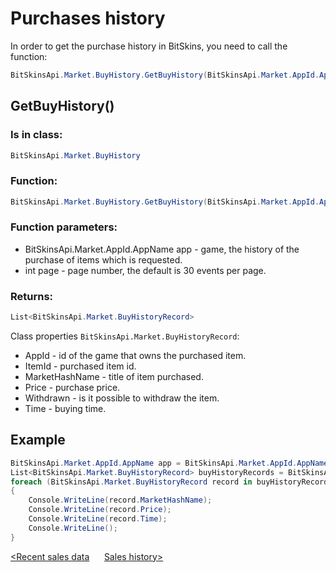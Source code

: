 ﻿# Purchases history

In order to get the purchase history in BitSkins, you need to call the function:

```csharp
BitSkinsApi.Market.BuyHistory.GetBuyHistory(BitSkinsApi.Market.AppId.AppName app, int page);
```

## GetBuyHistory()

### Is in class:

```csharp
BitSkinsApi.Market.BuyHistory
```

### Function:

```csharp
BitSkinsApi.Market.BuyHistory.GetBuyHistory(BitSkinsApi.Market.AppId.AppName app, int page);
```

### Function parameters:

* BitSkinsApi.Market.AppId.AppName app - game, the history of the purchase of items which is requested.
* int page - page number, the default is 30 events per page.

### Returns:

```csharp
List<BitSkinsApi.Market.BuyHistoryRecord>
```

Class properties ```BitSkinsApi.Market.BuyHistoryRecord```:
* AppId - id of the game that owns the purchased item.
* ItemId - purchased item id.
* MarketHashName - title of item purchased.
* Price - purchase price.
* Withdrawn - is it possible to withdraw the item.
* Time - buying time.

## Example

```csharp
BitSkinsApi.Market.AppId.AppName app = BitSkinsApi.Market.AppId.AppName.CounterStrikGlobalOffensive;
List<BitSkinsApi.Market.BuyHistoryRecord> buyHistoryRecords = BitSkinsApi.Market.BuyHistory.GetBuyHistory(app, 1);
foreach (BitSkinsApi.Market.BuyHistoryRecord record in buyHistoryRecords)
{
    Console.WriteLine(record.MarketHashName);
    Console.WriteLine(record.Price);
    Console.WriteLine(record.Time);
    Console.WriteLine();
}
```

[<Recent sales data](https://github.com/Captious99/BitSkinsApi/blob/master/docs/eng/market/recent_sale.md) &nbsp;&nbsp;&nbsp;&nbsp; [Sales history>](https://github.com/Captious99/BitSkinsApi/blob/master/docs/eng/market/sell_history.md)